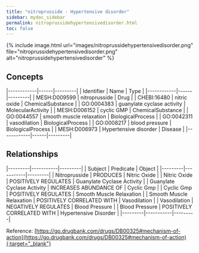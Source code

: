 ```yaml
---
title: "nitroprusside - Hypertensive disorder"
sidebar: mydoc_sidebar
permalink: nitroprussidehypertensivedisorder.html
toc: false 
---
```


{% include image.html url="images/nitroprussidehypertensivedisorder.png" file="nitroprussidehypertensivedisorder.png" alt="nitroprussidehypertensivedisorder" %}

## Concepts

|------------|------|---------|
| Identifier | Name | Type    |
|------------|------|---------|
| MESH:D009599 | nitroprusside | Drug |
| CHEBI:16480 | nitric oxide | ChemicalSubstance |
| GO:0004383 | guanylate cyclase activity | MolecularActivity |
| MESH:D006152 | cyclic GMP | ChemicalSubstance |
| GO:0044557 | smooth muscle relaxation | BiologicalProcess |
| GO:0042311 | vasodilation | BiologicalProcess |
| GO:0008217 | blood pressure | BiologicalProcess |
| MESH:D006973 | Hypertensive disorder | Disease |
|------------|------|---------|

## Relationships

|---------|-----------|---------|
| Subject | Predicate | Object  |
|---------|-----------|---------|
| Nitroprusside | PRODUCES | Nitric Oxide |
| Nitric Oxide | POSITIVELY REGULATES | Guanylate Cyclase Activity |
| Guanylate Cyclase Activity | INCREASES ABUNDANCE OF | Cyclic Gmp |
| Cyclic Gmp | POSITIVELY REGULATES | Smooth Muscle Relaxation |
| Smooth Muscle Relaxation | POSITIVELY CORRELATED WITH | Vasodilation |
| Vasodilation | NEGATIVELY REGULATES | Blood Pressure |
| Blood Pressure | POSITIVELY CORRELATED WITH | Hypertensive Disorder |
|---------|-----------|---------|

Reference: [https://go.drugbank.com/drugs/DB00325#mechanism-of-action](https://go.drugbank.com/drugs/DB00325#mechanism-of-action){:target="_blank"}